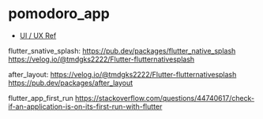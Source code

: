 # pomodoro_app

- [UI / UX Ref](https://www.behance.net/gallery/98918603/POMO-UIKIT?tracking_source=search_projects%7Cpomo+uikit)

flutter_snative_splash:
https://pub.dev/packages/flutter_native_splash
https://velog.io/@tmdgks2222/Flutter-flutternativesplash

after_layout:
https://velog.io/@tmdgks2222/Flutter-flutternativesplash
https://pub.dev/packages/after_layout

flutter_app_first_run
https://stackoverflow.com/questions/44740617/check-if-an-application-is-on-its-first-run-with-flutter